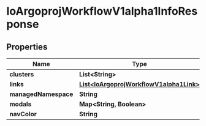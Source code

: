 

# IoArgoprojWorkflowV1alpha1InfoResponse


## Properties

Name | Type | Description | Notes
------------ | ------------- | ------------- | -------------
**clusters** | **List&lt;String&gt;** |  |  [optional]
**links** | [**List&lt;IoArgoprojWorkflowV1alpha1Link&gt;**](IoArgoprojWorkflowV1alpha1Link.md) |  |  [optional]
**managedNamespace** | **String** |  |  [optional]
**modals** | **Map&lt;String, Boolean&gt;** |  |  [optional]
**navColor** | **String** |  |  [optional]



